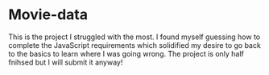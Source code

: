 # Movie-data

This is the project I struggled with the most. I found myself guessing how to complete the JavaScript requirements which solidified my desire to go back to the basics to learn where I was going wrong.
The project is only half fnihsed but I will submit it anyway!
